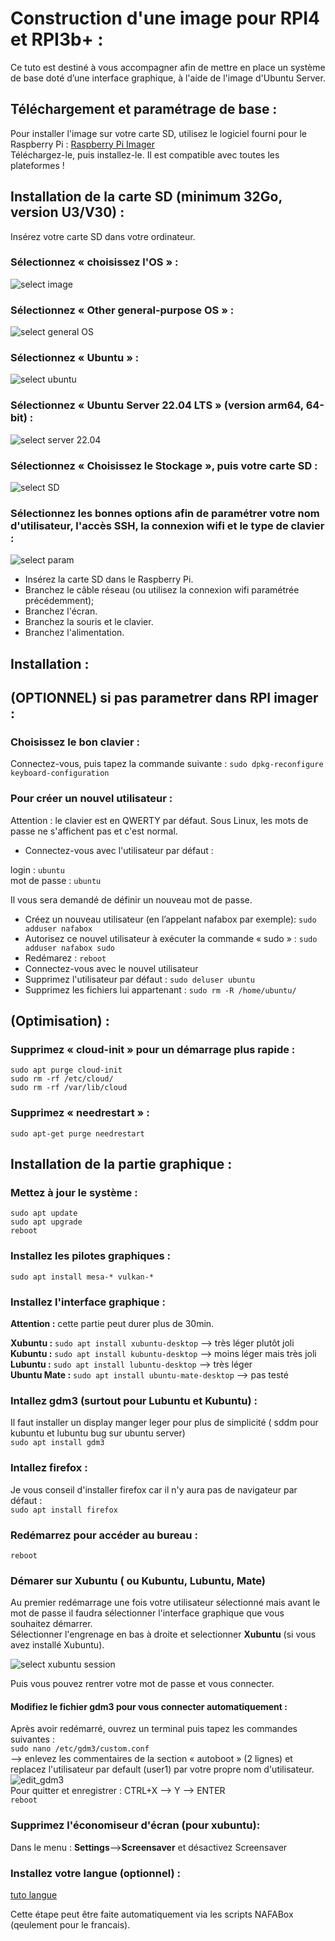 # Construction d'une image pour RPI4 et RPI3b+ :   

Ce tuto est destiné à vous accompagner afin de mettre en place un système de base doté d’une interface graphique, à l'aide de l'image d'Ubuntu Server. 

## Téléchargement et paramétrage de base :

Pour installer l'image sur votre carte SD, utilisez le logiciel fourni pour le Raspberry Pi :
[Raspberry Pi Imager](https://www.raspberrypi.org/software/)   
Téléchargez-le, puis installez-le. Il est compatible avec toutes les plateformes !

## Installation de la carte SD (minimum 32Go, version U3/V30) :

Insérez votre carte SD dans votre ordinateur.   

### Sélectionnez « choisissez l'OS » :   
![select image](https://github.com/Patrick-81/NAFABox/raw/master/doc/rpi_install_1.JPG)

### Sélectionnez « Other general-purpose OS » :   
![select general OS](https://github.com/Patrick-81/NAFABox/raw/master/doc/rpi_install_2.JPG)

### Sélectionnez « Ubuntu » :   
![select ubuntu](https://github.com/Patrick-81/NAFABox/raw/master/doc/rpi_install_3.JPG)

### Sélectionnez « Ubuntu Server 22.04 LTS » (version arm64, 64-bit) :   
![select server 22.04](https://github.com/Patrick-81/NAFABox/raw/master/doc/rpi_install_4.JPG)

### Sélectionnez « Choisissez le Stockage », puis votre carte SD :   
![select SD](https://github.com/Patrick-81/NAFABox/raw/master/doc/rpi_install_5.JPG)

### Sélectionnez les bonnes options afin de paramétrer votre nom d'utilisateur, l'accès SSH, la connexion wifi et le type de clavier :   
![select param](https://github.com/Patrick-81/NAFABox/raw/master/doc/rpi_install_6.JPG)


- Insérez la carte SD dans le Raspberry Pi.    
- Branchez le câble réseau (ou utilisez la connexion wifi paramétrée précédemment);   
- Branchez l'écran.
- Branchez la souris et le clavier.
- Branchez l'alimentation.

## Installation :

## (OPTIONNEL) si pas parametrer dans RPI imager :
### Choisissez le bon clavier :
Connectez-vous, puis tapez la commande suivante : 
`sudo dpkg-reconfigure keyboard-configuration`
### Pour créer un nouvel utilisateur :
Attention : le clavier est en QWERTY par défaut. Sous Linux, les mots de passe ne s'affichent pas et c'est normal.  
- Connectez-vous avec l'utilisateur par défaut :

login : `ubuntu`   
mot de passe : `ubuntu`

Il vous sera demandé de définir un nouveau mot de passe.

- Créez un nouveau utilisateur (en l’appelant nafabox par exemple):
`sudo adduser nafabox`   
- Autorisez ce nouvel utilisateur à exécuter la commande « sudo » :
`sudo adduser nafabox sudo`   
- Redémarez :
`reboot`
- Connectez-vous avec le nouvel utilisateur
- Supprimez l'utilisateur par défaut :
`sudo deluser ubuntu`   
- Supprimez les fichiers lui appartenant :
`sudo rm -R /home/ubuntu/`

## (Optimisation) :
### Supprimez « cloud-init » pour un démarrage plus rapide :

`sudo apt purge cloud-init`   
`sudo rm -rf /etc/cloud/`   
`sudo rm -rf /var/lib/cloud`   

### Supprimez « needrestart » :
`sudo apt-get purge needrestart`

## Installation de la partie graphique :
### Mettez à jour le système :
`sudo apt update`  
`sudo apt upgrade`   
`reboot`

### Installez les pilotes graphiques :
`sudo apt install mesa-* vulkan-*`

### Installez l'interface graphique : 
__Attention :__ cette partie peut durer plus de 30min.

__Xubuntu :__ `sudo apt install xubuntu-desktop` --> très léger plutôt joli   
__Kubuntu :__ `sudo apt install kubuntu-desktop` --> moins léger mais très joli   
__Lubuntu :__ `sudo apt install lubuntu-desktop` --> très léger   
__Ubuntu Mate :__ `sudo apt install ubuntu-mate-desktop` --> pas testé

### Intallez gdm3 (surtout pour Lubuntu et Kubuntu) :
Il faut installer un display manger leger pour plus de simplicité ( sddm pour kubuntu et lubuntu bug sur ubuntu server)   
`sudo apt install gdm3`  

### Intallez firefox :
Je vous conseil d'installer firefox car il n'y aura pas de navigateur par défaut :   
`sudo apt install firefox`  

### Redémarrez pour accéder au bureau :
`reboot`

### Démarer sur Xubuntu ( ou Kubuntu, Lubuntu, Mate)
Au premier redémarrage une fois votre utilisateur sélectionné mais avant le mot de passe il faudra sélectionner l'interface graphique que vous souhaitez démarrer.   
Sélectionner l'engrenage en bas à droite et selectionner __Xubuntu__ (si vous avez installé Xubuntu).   

![select xubuntu session](https://github.com/Patrick-81/NAFABox/raw/master/doc/select_interface.jpg)   

Puis vous pouvez rentrer votre mot de passe et vous connecter.   


#### Modifiez le fichier gdm3 pour vous connecter automatiquement :
Après avoir redémarré, ouvrez un terminal puis tapez les commandes suivantes :   
`sudo nano /etc/gdm3/custom.conf`   
--> enlevez les commentaires de la section « autoboot » (2 lignes) et replacez l'utilisateur par default (user1) par votre propre nom d'utilisateur.   
![edit_gdm3](https://github.com/Patrick-81/NAFABox/raw/master/doc/edit_gdm3.jpg)    
Pour quitter et enregistrer : CTRL+X --> Y --> ENTER    
`reboot`

### Supprimez l'économiseur d'écran (pour xubuntu):

Dans le menu : **Settings**-->**Screensaver** et désactivez Screensaver

### Installez votre langue (optionnel) :
[tuto langue](https://github.com/Patrick-81/NAFABox/blob/master/doc/language.md)   

Cette étape peut être faite automatiquement via les scripts NAFABox (qeulement pour le francais).
